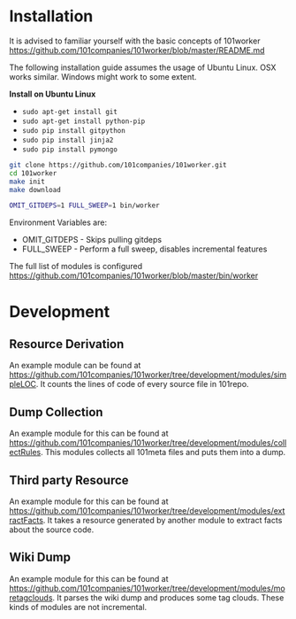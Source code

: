 # Installation

It is advised to familiar yourself with the basic concepts of 101worker
https://github.com/101companies/101worker/blob/master/README.md

The following installation guide assumes the usage of Ubuntu Linux.
OSX works similar.
Windows might work to some extent.

**Install on Ubuntu Linux**

* `sudo apt-get install git`
* `sudo apt-get install python-pip`
* `sudo pip install gitpython`
* `sudo pip install jinja2`
* `sudo pip install pymongo`

```bash
git clone https://github.com/101companies/101worker.git
cd 101worker
make init
make download

OMIT_GITDEPS=1 FULL_SWEEP=1 bin/worker
```

Environment Variables are:

* OMIT_GITDEPS - Skips pulling gitdeps
* FULL_SWEEP - Perform a full sweep, disables incremental features

The full list of modules is configured
https://github.com/101companies/101worker/blob/master/bin/worker

# Development


## Resource Derivation

An example module can be found at https://github.com/101companies/101worker/tree/development/modules/simpleLOC.
It counts the lines of code of every source file in 101repo.

## Dump Collection

An example module for this can be found at https://github.com/101companies/101worker/tree/development/modules/collectRules. This modules collects all 101meta files and puts them into a dump.

## Third party Resource
An example module for this can be found at
https://github.com/101companies/101worker/tree/development/modules/extractFacts.
It takes a resource generated by another module to extract facts about the
source code.

## Wiki Dump
An example module for this can be found at
https://github.com/101companies/101worker/tree/development/modules/moretagclouds.
It parses the wiki dump and produces some tag clouds. These kinds of modules
are not incremental.
